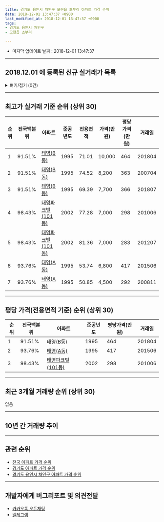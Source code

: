 ```yaml
---
title: 경기도 용인시 처인구 모현읍 초부리 아파트 가격 순위
date: 2018-12-01 13:47:37 +0900
last_modified_at: 2018-12-01 13:47:37 +0900
tags:
- 경기도 용인시 처인구
- 모현읍 초부리

---
```


* 마지막 업데이트 날짜 : 2018-12-01 13:47:37

---

## 2018.12.01 에 등록된 신규 실거래가 목록

<details>
<summary>펴기/접기 (0건)</summary>
<div markdown="1">

|아파트|전국백분위|준공년도|전용면적|가격(만원)|평당가격(만원)|거래일|
|---|---|---|---|---|---|---|
|없음|||||||


</div>
</details>

---

## 최고가 실거래 기준 순위 (상위 30)


|순위|전국백분위|아파트|준공년도|전용면적|가격(만원)|평당가격(만원)|거래일|
|---|---|---|---|---|---|---|---|
|1|91.51%|[태영(B동)](https://search.naver.com/search.naver?query=%EA%B2%BD%EA%B8%B0%EB%8F%84+%EC%9A%A9%EC%9D%B8%EC%8B%9C+%EC%B2%98%EC%9D%B8%EA%B5%AC+%EB%AA%A8%ED%98%84%EC%9D%8D+%EC%B4%88%EB%B6%80%EB%A6%AC+%ED%83%9C%EC%98%81%28B%EB%8F%99%29)|1995|71.01|10,000|464|201804|
|2|91.51%|[태영(B동)](https://search.naver.com/search.naver?query=%EA%B2%BD%EA%B8%B0%EB%8F%84+%EC%9A%A9%EC%9D%B8%EC%8B%9C+%EC%B2%98%EC%9D%B8%EA%B5%AC+%EB%AA%A8%ED%98%84%EC%9D%8D+%EC%B4%88%EB%B6%80%EB%A6%AC+%ED%83%9C%EC%98%81%28B%EB%8F%99%29)|1995|74.52|8,200|363|200704|
|3|91.51%|[태영(B동)](https://search.naver.com/search.naver?query=%EA%B2%BD%EA%B8%B0%EB%8F%84+%EC%9A%A9%EC%9D%B8%EC%8B%9C+%EC%B2%98%EC%9D%B8%EA%B5%AC+%EB%AA%A8%ED%98%84%EC%9D%8D+%EC%B4%88%EB%B6%80%EB%A6%AC+%ED%83%9C%EC%98%81%28B%EB%8F%99%29)|1995|69.39|7,700|366|201807|
|4|98.43%|[태영파크빌(101동)](https://search.naver.com/search.naver?query=%EA%B2%BD%EA%B8%B0%EB%8F%84+%EC%9A%A9%EC%9D%B8%EC%8B%9C+%EC%B2%98%EC%9D%B8%EA%B5%AC+%EB%AA%A8%ED%98%84%EC%9D%8D+%EC%B4%88%EB%B6%80%EB%A6%AC+%ED%83%9C%EC%98%81%ED%8C%8C%ED%81%AC%EB%B9%8C%28101%EB%8F%99%29)|2002|77.28|7,000|298|201006|
|5|98.43%|[태영파크빌(101동)](https://search.naver.com/search.naver?query=%EA%B2%BD%EA%B8%B0%EB%8F%84+%EC%9A%A9%EC%9D%B8%EC%8B%9C+%EC%B2%98%EC%9D%B8%EA%B5%AC+%EB%AA%A8%ED%98%84%EC%9D%8D+%EC%B4%88%EB%B6%80%EB%A6%AC+%ED%83%9C%EC%98%81%ED%8C%8C%ED%81%AC%EB%B9%8C%28101%EB%8F%99%29)|2002|81.36|7,000|283|201207|
|6|93.76%|[태영(A동)](https://search.naver.com/search.naver?query=%EA%B2%BD%EA%B8%B0%EB%8F%84+%EC%9A%A9%EC%9D%B8%EC%8B%9C+%EC%B2%98%EC%9D%B8%EA%B5%AC+%EB%AA%A8%ED%98%84%EC%9D%8D+%EC%B4%88%EB%B6%80%EB%A6%AC+%ED%83%9C%EC%98%81%28A%EB%8F%99%29)|1995|53.74|6,800|417|201506|
|7|93.76%|[태영(A동)](https://search.naver.com/search.naver?query=%EA%B2%BD%EA%B8%B0%EB%8F%84+%EC%9A%A9%EC%9D%B8%EC%8B%9C+%EC%B2%98%EC%9D%B8%EA%B5%AC+%EB%AA%A8%ED%98%84%EC%9D%8D+%EC%B4%88%EB%B6%80%EB%A6%AC+%ED%83%9C%EC%98%81%28A%EB%8F%99%29)|1995|50.85|4,500|292|200811|


---

## 평당 가격(전용면적 기준) 순위 (상위 30)


|순위|전국백분위|아파트|준공년도|평당가격(만원)|거래일|
|---|---|---|---|---|---|
|1|91.51%|[태영(B동)](https://search.naver.com/search.naver?query=%EA%B2%BD%EA%B8%B0%EB%8F%84+%EC%9A%A9%EC%9D%B8%EC%8B%9C+%EC%B2%98%EC%9D%B8%EA%B5%AC+%EB%AA%A8%ED%98%84%EC%9D%8D+%EC%B4%88%EB%B6%80%EB%A6%AC+%ED%83%9C%EC%98%81%28B%EB%8F%99%29)|1995|464|201804|
|2|93.76%|[태영(A동)](https://search.naver.com/search.naver?query=%EA%B2%BD%EA%B8%B0%EB%8F%84+%EC%9A%A9%EC%9D%B8%EC%8B%9C+%EC%B2%98%EC%9D%B8%EA%B5%AC+%EB%AA%A8%ED%98%84%EC%9D%8D+%EC%B4%88%EB%B6%80%EB%A6%AC+%ED%83%9C%EC%98%81%28A%EB%8F%99%29)|1995|417|201506|
|3|98.43%|[태영파크빌(101동)](https://search.naver.com/search.naver?query=%EA%B2%BD%EA%B8%B0%EB%8F%84+%EC%9A%A9%EC%9D%B8%EC%8B%9C+%EC%B2%98%EC%9D%B8%EA%B5%AC+%EB%AA%A8%ED%98%84%EC%9D%8D+%EC%B4%88%EB%B6%80%EB%A6%AC+%ED%83%9C%EC%98%81%ED%8C%8C%ED%81%AC%EB%B9%8C%28101%EB%8F%99%29)|2002|298|201006|


---

## 최근 3개월 거래량 순위 (상위 30)

없음

---

## 10년 간 거래량 추이


<div style="width:100%;">
    <canvas id="deal_progress" height="250"></canvas>
</div>

<script>
new Chart(document.getElementById("deal_progress"), {
    type: 'line',
    data: {
        labels: ['200812','200901','200902','200903','200904','200905','200906','200907','200908','200909','200910','200911','200912','201001','201002','201003','201004','201005','201006','201007','201008','201009','201010','201011','201012','201101','201102','201103','201104','201105','201106','201107','201108','201109','201110','201111','201112','201201','201202','201203','201204','201205','201206','201207','201208','201209','201210','201211','201212','201301','201302','201303','201304','201305','201306','201307','201308','201309','201310','201311','201312','201401','201402','201403','201404','201405','201406','201407','201408','201409','201410','201411','201412','201501','201502','201503','201504','201505','201506','201507','201508','201509','201510','201511','201512','201601','201602','201603','201604','201605','201606','201607','201608','201609','201610','201611','201612','201701','201702','201703','201704','201705','201706','201707','201708','201709','201710','201711','201712','201801','201802','201803','201804','201805','201806','201807','201808','201809','201810','201811','201812'],
        datasets: [{
            label: '실거래 수',
            pointRadius: 1,
            data: [0, 0, 0, 0, 0, 0, 0, 0, 0, 0, 0, 0, 0, 0, 0, 0, 0, 0, 1, 1, 0, 0, 0, 0, 0, 0, 0, 1, 0, 0, 0, 0, 0, 0, 0, 0, 0, 0, 1, 0, 0, 0, 0, 2, 0, 0, 1, 0, 0, 0, 0, 0, 0, 0, 0, 0, 0, 0, 1, 0, 0, 0, 0, 0, 1, 1, 0, 0, 0, 0, 0, 0, 0, 0, 0, 1, 1, 1, 1, 0, 0, 0, 0, 0, 0, 0, 0, 0, 0, 0, 0, 0, 0, 0, 0, 0, 0, 0, 0, 0, 0, 0, 0, 0, 0, 0, 0, 0, 0, 0, 0, 0, 1, 0, 0, 1, 0, 1, 0, 0, 0],
            borderColor: "rgba(255, 201, 14, 1)",
            backgroundColor: "rgba(255, 201, 14, 0.5)",
            fill: true,
        }]
    },
    options: {
        responsive: true,
        title: {
            display: true,
            text: '10년간 거래량 추이'
        },
        tooltips: {
            mode: 'index',
            intersect: false,
        },
        hover: {
            mode: 'nearest',
            intersect: true
        },
        scales: {
            xAxes: [{
                display: true,
                scaleLabel: {
                    display: true,
                    labelString: '년/월'
                }
            }],
            yAxes: [{
                display: true,
                ticks: {
                    suggestedMin: 0,
                },
                scaleLabel: {
                    display: true,
                    labelString: '실거래 수'
                }
            }]
        }
    }
});

</script>


---

## 관련 순위

- [전국 아파트 가격 순위](https://inasie.github.io/apt-ranking/전국)
- [경기도 아파트 가격 순위](https://inasie.github.io/apt-ranking/경기도)
- [경기도 용인시 처인구 아파트 가격 순위](https://inasie.github.io/apt-ranking/경기도-용인시-처인구)


---

## 개발자에게 버그리포트 및 의견전달

- [카카오톡 오픈채팅](https://open.kakao.com/o/gLJUAP4)
- [텔레그램](https://t.me/inasie)

